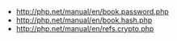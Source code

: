* http://php.net/manual/en/book.password.php
* http://php.net/manual/en/book.hash.php
* http://php.net/manual/en/refs.crypto.php
